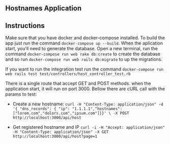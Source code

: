 ## Hostnames Application

Instructions
-----------

Make sure that you have docker and docker-compose installed. To build the app just run the command
`docker-compose up --build`. When the aplication start, you'll need to generate the database. Open a
new terminal, run the command `docker-compose run web rake db:create` to create the database and so run `docker-compose run web rails db:migrate` to up the migrations.

If you want to run the integration test run the command `docker-compose run web rails test test/controllers/host_controller_test.rb`

There is a single route that accept GET and POST methods. when the application start, it will run 
on port 3000. Bellow there are cURL call with the params to test:

- Create a new hostname:
`curl -H "Content-Type: application/json" -d '{ "dns_records": { "ip": "1.1.1.1","hostnames": ["lorem.com","dolors.com","ipsum.com"]}}' \
  -X POST http://localhost:3000/api/host`

- Get registered hostname and IP
`curl -i -H "Accept: application/json" -H "Content-Type: application/json" -X GET http://localhost:3000/api/host?page=1`